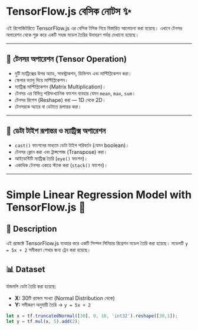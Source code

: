 # TensorFlow.js বেসিক নোটস ✨

এই রিপোজিটরিতে TensorFlow.js এর বেসিক টপিক নিয়ে বিস্তারিত আলোচনা করা হয়েছে। এখানে টেনসর অপারেশন থেকে শুরু করে একটি সহজ মডেল তৈরির উদাহরণ পর্যন্ত দেখানো হয়েছে।

---

## 📌 **টেনসর অপারেশন (Tensor Operation)**

- দুটি ম্যাট্রিক্সের উপর অ্যাড, সাবস্ট্রাকশন, ডিভিশন এবং মাল্টিপ্লিকেশন করা।
- স্কেলার ভ্যালু দিয়ে মাল্টিপ্লিকেশন।
- ম্যাট্রিক্স মাল্টিপ্লিকেশন (Matrix Multiplication)।
- টেনসর এর বিভিন্ন পরিসংখ্যানিক ফাংশন ব্যবহার যেমন `mean`, `max`, `sum`।
- টেনসর রিশেপ (Reshape) করা — 1D থেকে 2D।
- টেনসরকে অ্যারে বা ডেটাতে রূপান্তর করা।

---

## 🔄 **ডেটা টাইপ রূপান্তর ও ম্যাট্রিক্স অপারেশন**

- `cast()` ফাংশনের মাধ্যমে ডেটা টাইপ পরিবর্তন (যেমন boolean)।
- টেনসর ক্লোন করা এবং ট্রান্সপোজ (Transpose) করা।
- আইডেন্টিটি ম্যাট্রিক্স তৈরি (`eye()` ফাংশন)।
- একাধিক টেনসর একত্রে স্ট্যাক করা (`stack()` ফাংশন)।

---

# Simple Linear Regression Model with TensorFlow.js 🎯

## 📜 Description

এই প্রজেক্টে TensorFlow.js ব্যবহার করে একটি সিম্পল লিনিয়ার রিগ্রেশন মডেল তৈরি করা হয়েছে। মডেলটি `y = 5x + 2` সমীকরণ শেখার জন্য ট্রেন করা হয়েছে।

## 📊 Dataset

র্যান্ডমলি ডেটা তৈরি করা হয়েছে:

- **X:** 30টি র‍্যান্ডম সংখ্যা (Normal Distribution থেকে)  
- **Y:** সমীকরণ অনুযায়ী তৈরি → `y = 5x + 2`

```javascript
let x = tf.truncatedNormal([30], 0, 10, 'int32').reshape([30,1]);
let y = tf.mul(x, 5).add(2);
```
